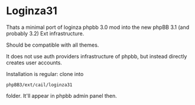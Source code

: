 # Loginza31

Thats a minimal port of loginza phpbb 3.0 mod into the new phpBB 3.1 (and probably 3.2) Ext infrastructure.

Should be compatible with all themes.

It does not use auth providers infrastructure of phpbb, but instead directly creates user accounts.

Installation is regular: clone into

    phpBB3/ext/cail/loginza31

folder. It'll appear in phpbb admin panel then.